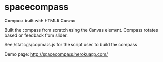 # spacecompass
Compass built with HTML5 Canvas

Built the compass from scratch using the Canvas element. Compass rotates based on feedback from slider.

See /static/js/copmass.js for the script used to build the compass

Demo page: http://spacecompass.herokuapp.com/

